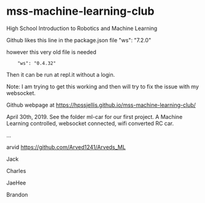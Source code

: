 # mss-machine-learning-club

High School Introduction to Robotics and Machine Learning


Github likes this line in the package.json file
    "ws": "7.2.0"

however this very old file is needed

```
    "ws": "0.4.32"

```
Then it can be run at repl.it without a login.




Note: I am trying to get this working and then will try to fix the issue with my websocket.

Github webpage at https://hpssjellis.github.io/mss-machine-learning-club/



April 30th, 2019. See the folder ml-car for our first project. A Machine Learning controlled, websocket connected,  wifi converted RC car.








...

arvid    https://github.com/Arved1241/Arveds_ML   

Jack

Charles

JaeHee


Brandon
